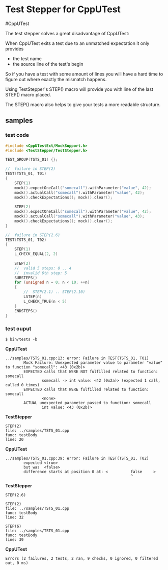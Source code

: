 # Test Stepper for CppUTest

#CppUTest

The test stepper solves a great disadvantage of CppUTest:

When CppUTest exits a test due to an unmatched expectation it only provides
- the test name
- the source line of the test's begin

So if you have a test with some amount of lines
you will have a hard time to figure out
where exactly the mismatch happens.

Using TestStepper's STEP() macro
will provide you with line of the last STEP() macro placed.

The STEP() macro also helps
to give your tests a more readable structure.

## samples

### test code
```cpp
#include <CppUTestExt/MockSupport.h>
#include <TestStepper/TestStepper.h>

TEST_GROUP(TSTS_01) {};

//  failure in STEP(2)
TEST(TSTS_01, T01)
{
    STEP(1)
    mock().expectOneCall("somecall").withParameter("value", 42);
    mock().actualCall("somecall").withParameter("value", 42);
    mock().checkExpectations(); mock().clear();
    
    STEP(2)
    mock().expectOneCall("somecall").withParameter("value", 42);
    mock().actualCall("somecall").withParameter("value", 43);
    mock().checkExpectations(); mock().clear();
}

//  failure in STEP(2.6)
TEST(TSTS_01, T02)
{
    STEP(1)
    L_CHECK_EQUAL(2, 2)
    
    STEP(2)
    //  valid 5 steps: 0 .. 4
    //  invalid 6th step: 5
    SUBSTEPS()
    for (unsigned n = 0; n < 10; ++n)
    {
        //  STEP(2.1) .. STEP(2.10)
        LSTEP(n)
        L_CHECK_TRUE(n < 5)
    }
    ENDSTEPS()
}
```
### test ouput
```shell
$ bin/tests -b
```
**CppUTest**
```shell
../samples/TSTS_01.cpp:13: error: Failure in TEST(TSTS_01, T01)
        Mock Failure: Unexpected parameter value to parameter "value" to function "somecall": <43 (0x2b)>
        EXPECTED calls that WERE NOT fulfilled related to function: somecall
                somecall -> int value: <42 (0x2a)> (expected 1 call, called 0 times)
        EXPECTED calls that WERE fulfilled related to function: somecall
                <none>
        ACTUAL unexpected parameter passed to function: somecall
                int value: <43 (0x2b)>
```
**TestStepper**
```shell
STEP(2)
file: ../samples/TSTS_01.cpp
func: testBody
line: 20
```
**CppUTest**
```shell
../samples/TSTS_01.cpp:39: error: Failure in TEST(TSTS_01, T02)
        expected <true>
        but was  <false>
        difference starts at position 0 at: <          false     >
                                                       ^
```
**TestStepper**
```shell
STEP(2.6)

STEP(2)
file: ../samples/TSTS_01.cpp
func: testBody
line: 32

STEP(6)
file: ../samples/TSTS_01.cpp
func: testBody
line: 39
```
**CppUTest**
```shell
Errors (2 failures, 2 tests, 2 ran, 9 checks, 0 ignored, 0 filtered out, 0 ms)
```



